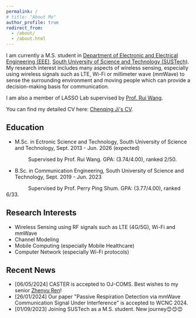 ```yaml
---
permalink: /
# title: "About Me"
author_profile: true
redirect_from:
  - /about/
  - /about.html
---
```


I am currently a M.S. student in [Department of Electronic and Electrical Engineering (EEE)](https://eee.sustech.edu.cn/), [South University of Science and Technology (SUSTech)](https://www.sustech.edu.cn/). My research interest includes many aspects of wireless sensing, especially using wireless signals such as LTE, Wi-Fi or millimeter wave (mmWave) to sense the surrounding environment and moving people which can provide a decision-making basis for communication.

I am also a member of LASSO Lab supervised by [Prof. Rui Wang](http://lasso.eee.sustech.edu.cn/).

You can find my detailed CV here: [Chenqing Ji's CV](../assets/Curriculum_Vitae.pdf).

## Education
- M.Sc. in Ectronic Science and Technology, South University of Science and Technology, Sept. 2013 - Jun. 2026 (expected)

&emsp;&emsp;&emsp;&emsp; Supervised by Prof. Rui Wang. GPA: (3.74/4.00), ranked 2/50.

- B.Sc. in Communication Engineering, South University of Science and Technology, Sept. 2019 - Jun. 2023

&emsp;&emsp;&emsp;&emsp; Supervised by Prof. Perry Ping Shum. GPA: (3.77/4.00), ranked 6/33.

## Research Interests
- Wireless Sensing using RF signals such as LTE (4G/5G), Wi-Fi and mmWave
- Channel Modeling
- Mobile Computing (especially Mobile Healthcare)
- Computer Network (especially Wi-Fi protocols)

## Recent News
- [06/05/2024] CASTER is accepted to OJ-COMS. Best wishes to my senior [Zhenyu Ren](https://renzhenyu.site/)!
- [26/01/2024] Our paper "Passive Respiration Detection via mmWave Communication Signal Under Interference" is accepted to WCNC 2024.
- [01/09/2023] Joining SUSTech as a M.S. student. New journey😊😊😊
